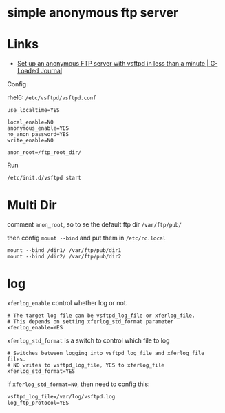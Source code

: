 # simple anonymous ftp server

# Links

* [Set up an anonymous FTP server with vsftpd in less than a minute | G-Loaded Journal](https://www.g-loaded.eu/2008/12/02/set-up-an-anonymous-ftp-server-with-vsftpd-in-less-than-a-minute/)

Config 

rhel6: `/etc/vsftpd/vsftpd.conf`

```
use_localtime=YES

local_enable=NO
anonymous_enable=YES
no_anon_password=YES
write_enable=NO

anon_root=/ftp_root_dir/
```

Run

`/etc/init.d/vsftpd start`

# Multi Dir

comment  `anon_root`, so to se the default ftp dir `/var/ftp/pub/`

then config `mount --bind` and put them in `/etc/rc.local`

```
mount --bind /dir1/ /var/ftp/pub/dir1
mount --bind /dir2/ /var/ftp/pub/dir2
```

# log

`xferlog_enable` control whether log or not.

```
# The target log file can be vsftpd_log_file or xferlog_file.
# This depends on setting xferlog_std_format parameter
xferlog_enable=YES
```

`xferlog_std_format` is a switch to control which file to log

```
# Switches between logging into vsftpd_log_file and xferlog_file files.
# NO writes to vsftpd_log_file, YES to xferlog_file
xferlog_std_format=YES
```

if `xferlog_std_format=NO`, then need to config this:

```
vsftpd_log_file=/var/log/vsftpd.log
log_ftp_protocol=YES
```



